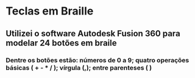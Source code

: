 # Teclas em Braille

## Utilizei o software Autodesk Fusion 360 para modelar 24 botões em braile

### Dentre os botões estão: números de 0 a 9; quatro operações básicas ( + - * / ); vírgula (,); entre parenteses ( )
